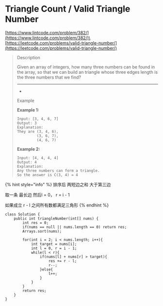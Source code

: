 # Triangle Count / Valid Triangle Number

[https://www.lintcode.com/problem/382/](https://www.lintcode.com/problem/382/)\
[https://leetcode.com/problems/valid-triangle-number/](https://leetcode.com/problems/valid-triangle-number/)

> Description
>
> Given an array of integers, how many three numbers can be found in the array, so that we can build an triangle whose three edges length is the three numbers that we find?
>
> ***
>
> *
>
> Example
>
> **Example 1:**
>
> ```
> Input: [3, 4, 6, 7]
> Output: 3
> Explanation:
> They are (3, 4, 6), 
>          (3, 6, 7),
>          (4, 6, 7)
> ```
>
> **Example 2:**
>
> ```
> Input: [4, 4, 4, 4]
> Output: 4
> Explanation:
> Any three numbers can form a triangle. 
> So the answer is C(3, 4) = 4
> ```

{% hint style="info" %}
排序后 两短边之和 大于第三边&#x20;

取一条 最长边 然后l = 0， r = i - 1&#x20;

如果成立 r - l 之间所有数都满足三角形
{% endhint %}

```
class Solution {
    public int triangleNumber(int[] nums) {
        int res = 0;
        if(nums == null || nums.length == 0) return res;
        Arrays.sort(nums);
        
        for(int i = 2; i < nums.length; i++){
            int target = nums[i];
            int l = 0, r = i - 1;
            while(l < r){
                if(nums[l] + nums[r] > target){
                    res += r - l;
                    r--;
                }else{
                    l++;
                }
            }
        }
        return res;
    }
}
```
